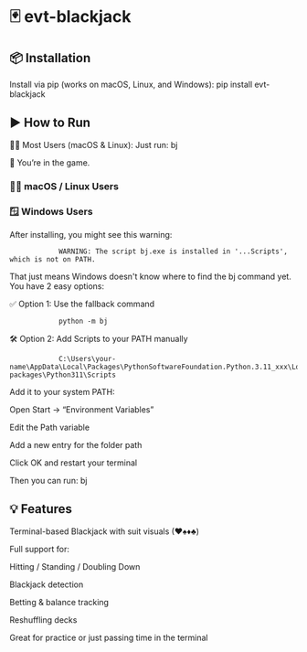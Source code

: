 # 🃏 evt-blackjack

## 📦 Installation
Install via pip (works on macOS, Linux, and Windows):
                pip install evt-blackjack


## ▶️ How to Run
🧑‍💻 Most Users (macOS & Linux):
Just run:
                bj

🎉 You’re in the game.

### 🧑‍💻 macOS / Linux Users

### 🪟 Windows Users
After installing, you might see this warning:

                WARNING: The script bj.exe is installed in '...Scripts', which is not on PATH.

That just means Windows doesn't know where to find the bj command yet.
You have 2 easy options:

✅ Option 1: Use the fallback command

                python -m bj

🛠 Option 2: Add Scripts to your PATH manually

                C:\Users\your-name\AppData\Local\Packages\PythonSoftwareFoundation.Python.3.11_xxx\LocalCache\local-                        packages\Python311\Scripts

Add it to your system PATH:

Open Start → “Environment Variables”

Edit the Path variable

Add a new entry for the folder path

Click OK and restart your terminal

Then you can run:
                bj
## 💡 Features

Terminal-based Blackjack with suit visuals (♥♠♦♣)

Full support for:

Hitting / Standing / Doubling Down

Blackjack detection

Betting & balance tracking

Reshuffling decks

Great for practice or just passing time in the terminal
